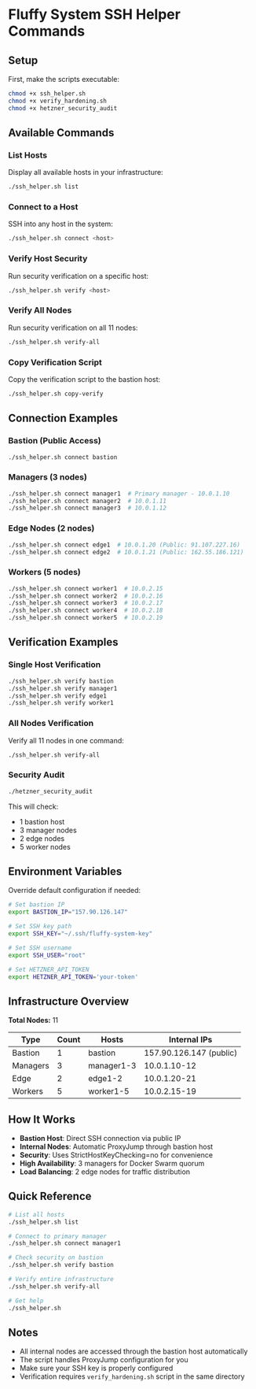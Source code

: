 # Fluffy System SSH Helper Commands

## Setup

First, make the scripts executable:

```bash
chmod +x ssh_helper.sh
chmod +x verify_hardening.sh
chmod +x hetzner_security_audit
```

## Available Commands

### List Hosts
Display all available hosts in your infrastructure:

```bash
./ssh_helper.sh list
```

### Connect to a Host
SSH into any host in the system:

```bash
./ssh_helper.sh connect <host>
```

### Verify Host Security
Run security verification on a specific host:

```bash
./ssh_helper.sh verify <host>
```

### Verify All Nodes
Run security verification on all 11 nodes:

```bash
./ssh_helper.sh verify-all
```

### Copy Verification Script
Copy the verification script to the bastion host:

```bash
./ssh_helper.sh copy-verify
```

## Connection Examples

### Bastion (Public Access)
```bash
./ssh_helper.sh connect bastion
```

### Managers (3 nodes)
```bash
./ssh_helper.sh connect manager1  # Primary manager - 10.0.1.10
./ssh_helper.sh connect manager2  # 10.0.1.11
./ssh_helper.sh connect manager3  # 10.0.1.12
```

### Edge Nodes (2 nodes)
```bash
./ssh_helper.sh connect edge1  # 10.0.1.20 (Public: 91.107.227.16)
./ssh_helper.sh connect edge2  # 10.0.1.21 (Public: 162.55.186.121)
```

### Workers (5 nodes)
```bash
./ssh_helper.sh connect worker1  # 10.0.2.15
./ssh_helper.sh connect worker2  # 10.0.2.16
./ssh_helper.sh connect worker3  # 10.0.2.17
./ssh_helper.sh connect worker4  # 10.0.2.18
./ssh_helper.sh connect worker5  # 10.0.2.19
```

## Verification Examples

### Single Host Verification
```bash
./ssh_helper.sh verify bastion
./ssh_helper.sh verify manager1
./ssh_helper.sh verify edge1
./ssh_helper.sh verify worker1
```

### All Nodes Verification
Verify all 11 nodes in one command:

```bash
./ssh_helper.sh verify-all
```

### Security Audit

```bash
./hetzner_security_audit
```

This will check:
- 1 bastion host
- 3 manager nodes
- 2 edge nodes
- 5 worker nodes

## Environment Variables

Override default configuration if needed:

```bash
# Set bastion IP
export BASTION_IP="157.90.126.147"

# Set SSH key path
export SSH_KEY="~/.ssh/fluffy-system-key"

# Set SSH username
export SSH_USER="root"

# Set HETZNER_API_TOKEN
export HETZNER_API_TOKEN='your-token'
```

## Infrastructure Overview

**Total Nodes:** 11

| Type | Count | Hosts | Internal IPs |
|------|-------|-------|--------------|
| Bastion | 1 | bastion | 157.90.126.147 (public) |
| Managers | 3 | manager1-3 | 10.0.1.10-12 |
| Edge | 2 | edge1-2 | 10.0.1.20-21 |
| Workers | 5 | worker1-5 | 10.0.2.15-19 |

## How It Works

- **Bastion Host**: Direct SSH connection via public IP
- **Internal Nodes**: Automatic ProxyJump through bastion host
- **Security**: Uses StrictHostKeyChecking=no for convenience
- **High Availability**: 3 managers for Docker Swarm quorum
- **Load Balancing**: 2 edge nodes for traffic distribution

## Quick Reference

```bash
# List all hosts
./ssh_helper.sh list

# Connect to primary manager
./ssh_helper.sh connect manager1

# Check security on bastion
./ssh_helper.sh verify bastion

# Verify entire infrastructure
./ssh_helper.sh verify-all

# Get help
./ssh_helper.sh
```

## Notes

- All internal nodes are accessed through the bastion host automatically
- The script handles ProxyJump configuration for you
- Make sure your SSH key is properly configured
- Verification requires `verify_hardening.sh` script in the same directory
